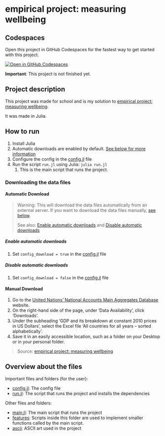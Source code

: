 # empirical project: measuring wellbeing

## Codespaces

Open this project in GitHub Codespaces for the fastest way to get started with this project.

[![Open in GitHub Codespaces](https://github.com/codespaces/badge.svg)](https://codespaces.new/TheRockYT/empirical-project-measuring-wellbeing)

**Important**: This project is not finished yet.

## Project description

This project was made for school and is my solution to [empirical project: measuring wellbeing](https://www.core-econ.org/doing-economics/book/text/04-01.html).

It was made in Julia.

## How to run

1. Install Julia
2. Automatic downloads are enabled by default. [See below for more information](#downloading-the-data-files)
3. Configure the config in the [config.jl](./config.jl) file
4. Run the script `run.jl` using Julia: `julia run.jl`
   1. This is the main script that runs the project.

### Downloading the data files

#### Automatic Download

> Warning: This will download the data files automatically from an external server. If you want to download the data files manually, [see below](#manual-download).
>
> See also: [Enable automatic downloads](#enable-automatic-downloads) and [Disable automatic downloads](#disable-automatic-downloads)

##### Enable automatic downloads

1. Set `config_download = true` in the [config.jl](./config.jl) file

##### Disable automatic downloads

1. Set `config_download = false` in the [config.jl](./config.jl) file

#### Manual Download

1. Go to the [United Nations’ National Accounts Main Aggregates Database](https://unstats.un.org/unsd/snaama/Index) website.
2. On the right-hand side of the page, under ‘Data Availability’, click ‘Downloads’.
3. Under the subheading ‘GDP and its breakdown at constant 2010 prices in US Dollars’, select the Excel file ‘All countries for all years – sorted alphabetically’.
4. Save it in an easily accessible location, such as a folder on your Desktop or in your personal folder.

> Source: [empirical project: measuring wellbeing](https://www.core-econ.org/doing-economics/book/text/04-02.html#part-41-gdp-and-its-components-as-a-measure-of-material-wellbeing:~:text=Go%20to%20the,your%20personal%20folder.)

## Overview about the files

Important files and folders (for the user):

- [config.jl](./config.jl): The config file
- [run.jl](./run.jl): The script that runs the project and installs the dependencies

Other files and folders:

- [main.jl](./main.jl): The main script that runs the project
- [features](./features/): Scripts inside this folder are used to implement smaller functions called by the main script.
- [ascii](./ascii/): ASCII art used in the project
